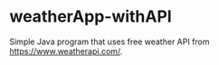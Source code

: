 # weatherApp-withAPI
Simple Java program that uses free weather API from https://www.weatherapi.com/.

